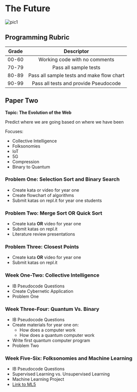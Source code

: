 # The Future
![pic1](https://encrypted-tbn0.gstatic.com/images?q=tbn:ANd9GcQFmDo34SYhInmz8BPAniCOvd2V3OBRyXtU5AavPAadxDTOhRnV8w)

## Programming Rubric

| Grade         | Descriptor                                |
| ------------- |:------------------------------------------:
| 00-60         | Working code with no comments             |
| 70-79         | Pass all sample tests                     |  
| 80-89         | Pass all sample tests and make flow chart |
| 90-99         | Pass all tests and provide Pseudocode     |    


## Paper Two
**Topic: The Evolution of the Web**

Predict where we are going based on where we have been

Focuses:
- Collective Intelligence
- Folksonomies
- IoT
- 5G
- Compression
- Binary to Quantum

### Problem One: Selection Sort and Binary Search

- Create kata or video for year one
- Create flowchart of algorithms
- Submit katas on repl.it for year one students

### Problem Two: Merge Sort OR Quick Sort

- Create kata **OR** video for year one
- Submit katas on repl.it
- Literature review presentations

### Problem Three: Closest Points
- Create kata **OR** video for year one
- Submit katas on repl.it

### Week One-Two: Collective Intelligence
- IB Pseudocode Questions
- Create Cybernetic Application
- Problem One


### Week Three-Four: Quantum Vs. Binary
- IB Pseudocode Questions
- Create materials for year one on:
  - How does a computer work
  - How does a quantum computer work
- Write first quantum computer program
- Problem Two

### Week Five-Six: Folksonomies and Machine Learning
- IB Pseudocode Questions
- Supervised Learning vs. Unsupervised Learning
- Machine Learning Project
- [Link to ML5](https://ml5js.org/)
